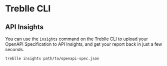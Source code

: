 # Treblle CLI

## API Insights

You can use the `insights` command on the Treblle CLI to upload your OpenAPI Specification to API Insights, and get your report back in just a few seconds.

```bash
treblle insights path/to/openapi-spec.json
```
